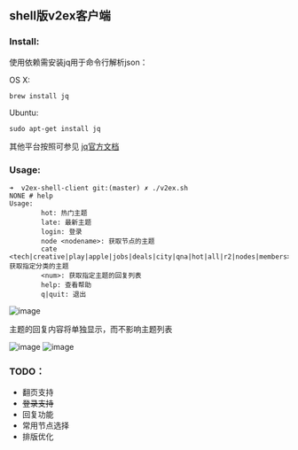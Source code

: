 ## shell版v2ex客户端

### Install:

使用依赖需安装jq用于命令行解析json：

OS X: 

```
brew install jq

```

Ubuntu:

```
sudo apt-get install jq
```

其他平台按照可参见 [jq官方文档](https://stedolan.github.io/jq/download/)

### Usage:

```
➜  v2ex-shell-client git:(master) ✗ ./v2ex.sh
NONE # help
Usage:
        hot: 热门主题
        late: 最新主题
        login: 登录
        node <nodename>: 获取节点的主题
        cate <tech|creative|play|apple|jobs|deals|city|qna|hot|all|r2|nodes|members>: 获取指定分类的主题
        <num>: 获取指定主题的回复列表
        help: 查看帮助
        q|quit: 退出
```

![image](https://raw.githubusercontent.com/six-ddc/v2ex-shell-client/master/capture/a.png)

主题的回复内容将单独显示，而不影响主题列表

![image](https://raw.githubusercontent.com/six-ddc/v2ex-shell-client/master/capture/b.png)
![image](https://raw.githubusercontent.com/six-ddc/v2ex-shell-client/master/capture/c.png)

### TODO：

* 翻页支持
* ~~登录支持~~
* 回复功能
* 常用节点选择
* 排版优化
